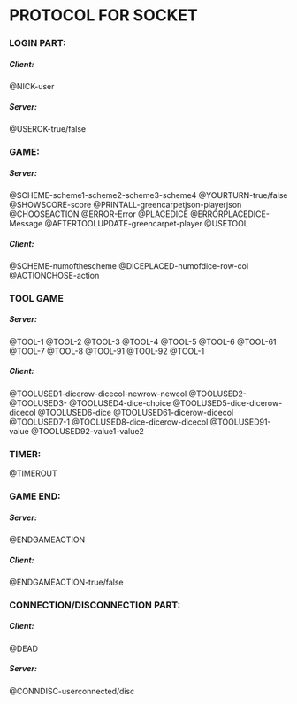 # PROTOCOL FOR SOCKET

### LOGIN PART:
##### Client:
@NICK-user
##### Server:
@USEROK-true/false




### GAME:
##### Server:
@SCHEME-scheme1-scheme2-scheme3-scheme4
@YOURTURN-true/false
@SHOWSCORE-score
@PRINTALL-greencarpetjson-playerjson
@CHOOSEACTION
@ERROR-Error
@PLACEDICE
@ERRORPLACEDICE-Message
@AFTERTOOLUPDATE-greencarpet-player
@USETOOL
##### Client:
@SCHEME-numofthescheme
@DICEPLACED-numofdice-row-col
@ACTIONCHOSE-action


### TOOL GAME
##### Server:
@TOOL-1
@TOOL-2
@TOOL-3
@TOOL-4
@TOOL-5
@TOOL-6
@TOOL-61
@TOOL-7
@TOOL-8
@TOOL-91
@TOOL-92
@TOOL-1
##### Client:
@TOOLUSED1-dicerow-dicecol-newrow-newcol
@TOOLUSED2-
@TOOLUSED3-
@TOOLUSED4-dice-choice
@TOOLUSED5-dice-dicerow-dicecol
@TOOLUSED6-dice
@TOOLUSED61-dicerow-dicecol
@TOOLUSED7-1
@TOOLUSED8-dice-dicerow-dicecol
@TOOLUSED91-value
@TOOLUSED92-value1-value2



### TIMER:
@TIMEROUT


### GAME END:
##### Server:
@ENDGAMEACTION
##### Client:
@ENDGAMEACTION-true/false



### CONNECTION/DISCONNECTION PART:
##### Client:
@DEAD
##### Server:
@CONNDISC-userconnected/disc









